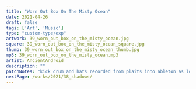 ```yaml
---
title: "Worn Out Box On The Misty Ocean"
date: 2021-04-26
draft: false
tags: ['Art', 'Music']
type: "custom-type/exp"
artwork: 39_worn_out_box_on_the_misty_ocean.jpg
square: 39_worn_out_box_on_the_misty_ocean_square.jpg
thumb: 39_worn_out_box_on_the_misty_ocean_thumb.jpg
mp3: 39_worn_out_box_on_the_misty_ocean.mp3
artist: AncientAndroid
description: ""
patchNotes: "kick drum and hats recorded from plaits into ableton as loop. plaits tuned to m32 and fed into m32 aux in. plaits random sounds sampled into morphagene by hand then morphagene into mix with seq by ctrl audio via qpas and mim. mim hold by wogglebug. m32 into clouds. manual mods on m32 cutoff and played manually."
nextPage: /works/2021/38_shadows/
---
```


